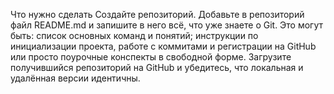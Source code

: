 Что нужно сделать
Создайте репозиторий.
Добавьте в репозиторий файл README.md и запишите в него всё, что уже знаете о Git. Это могут быть: список основных команд и понятий; инструкции по инициализации проекта, работе с коммитами и регистрации на GitHub или просто поурочные конспекты в свободной форме.
Загрузите получившийся репозиторий на GitHub и убедитесь, что локальная и удалённая версии идентичны.